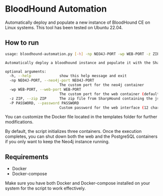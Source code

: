 # BloodHound Automation

Automatically deploy and populate a new instance of BloodHound CE on Linux systems. This tool has been tested on Ubuntu 22.04.

## How to run

```bash
usage: bloodhound-automation.py [-h] -np NEO4J-PORT -wp WEB-PORT -z ZIP [-P PASSWORD]

Automatically deploy a bloodhound instance and populate it with the SharpHound data.

optional arguments:
  -h, --help             show this help message and exit
  -np NEO4J-PORT, --neo4j-port NEO4J-PORT
                         The custom port for the neo4j container
  -wp WEB-PORT, --web-port WEB-PORT
                         The custom port for the web container (default: 8080)
  -z ZIP, --zip ZIP      The zip file from SharpHound containing the json extracts
  -P PASSWORD, --password PASSWORD
                         Custom password for the web interface (12 chars min. & must include lowercase, uppercase, digit, and special characters)
```


You can customize the Docker file located in the templates folder for further modifications.

By default, the script initializes three containers. Once the execution completes, you can shut down both the web and the PostgreSQL containers if you only want to keep the Neo4j instance running.

## Requirements
- Docker
- Docker-compose

Make sure you have both Docker and Docker-compose installed on your system for the script to work effectively.

